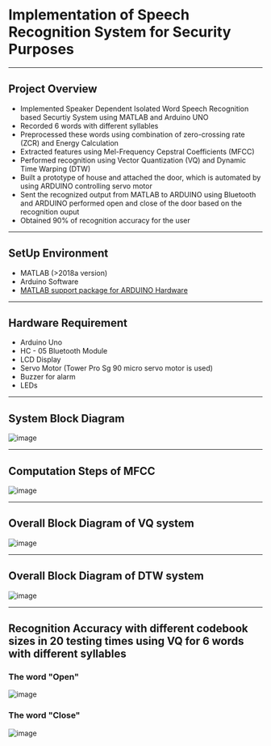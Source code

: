 # Implementation of Speech Recognition System for Security Purposes
_______________________________________________________________________________________________
## Project Overview
* Implemented Speaker Dependent Isolated Word Speech Recognition based Securtiy System using MATLAB and Arduino UNO
* Recorded  6 words  with different syllables  
* Preprocessed these words using combination of zero-crossing rate (ZCR) and Energy Calculation
* Extracted features using Mel-Frequency Cepstral Coefficients (MFCC)
* Performed recognition using Vector Quantization (VQ) and Dynamic Time Warping (DTW)
* Built a prototype of house and  attached the door, which is automated by using ARDUINO controlling servo motor
* Sent the recognized output from MATLAB to ARDUINO using Bluetooth and  ARDUINO performed open and close of the door based on the recognition ouput
* Obtained 90% of recognition accuracy for the user
________________________________________________________________________________________________________
## SetUp Environment
* MATLAB (>2018a version)
* Arduino Software
* [MATLAB support package for ARDUINO Hardware](https://www.mathworks.com/matlabcentral/fileexchange/47522-matlab-support-package-for-arduino-hardware)
_____________________________________________________________________________________________________________
## Hardware Requirement
* Arduino Uno
* HC - 05 Bluetooth Module
* LCD Display
* Servo Motor (Tower Pro Sg 90 micro servo motor is used)
* Buzzer for alarm
* LEDs
______________________________________________________________________________________________________________________________
## System Block Diagram
![image](https://user-images.githubusercontent.com/50255936/110486989-20914b80-8128-11eb-8649-c4db3941f43c.png)
__________________________________________________________________________________________________________________
## Computation Steps of MFCC
![image](https://user-images.githubusercontent.com/50255936/110488405-669adf00-8129-11eb-8dc7-04fc65e83329.png)
_____________________________________________________________________________________________________________________________
## Overall Block Diagram of VQ system
![image](https://user-images.githubusercontent.com/50255936/110487490-97c6df80-8128-11eb-8118-3561573ca4e3.png)
_____________________________________________________________________________________________________________________________
## Overall Block Diagram of DTW system
![image](https://user-images.githubusercontent.com/50255936/110487602-b200bd80-8128-11eb-827f-2303b6cc6686.png)
_______________________________________________________________________________________________________________________________
## Recognition Accuracy with different codebook sizes in 20 testing times using VQ for 6 words with different syllables
### The word "Open"
![image](https://user-images.githubusercontent.com/50255936/110488947-ede85280-8129-11eb-8770-c864cacba94c.png)
### The word "Close"
![image](https://user-images.githubusercontent.com/50255936/110489052-035d7c80-812a-11eb-960f-51e77e889628.png)

